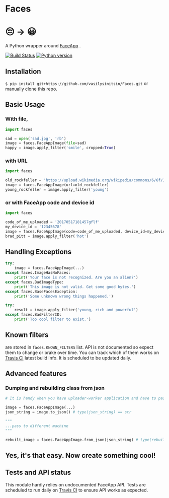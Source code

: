 # Faces
# :pensive: →  :grinning:

A Python wrapper around [FaceApp](https://www.faceapp.com/) .

[![Build Status](https://travis-ci.org/vasilysinitsin/Faces.svg?branch=master)](https://travis-ci.org/vasilysinitsin/Faces)
[![Python version](https://img.shields.io/badge/Python-3-brightgreen.svg)](https://www.python.org/)

## Installation
`$ pip install git+https://github.com/vasilysinitsin/Faces.git`
or manually clone this repo.
 
## Basic Usage
### With file,
```python
import faces

sad = open('sad.jpg', 'rb')
image = faces.FaceAppImage(file=sad)
happy = image.apply_filter('smile', cropped=True)
```
### with URL
```python
import faces

old_rockfeller = 'https://upload.wikimedia.org/wikipedia/commons/6/6f/John_D._Rockefeller_1885.jpg'
image = faces.FaceAppImage(url=old_rockfeller)
young_rockfeller = image.apply_filter('young')
```
### or with FaceApp code and device id
```python
import faces

code_of_me_uploaded = '20170517181457gflf'
my_device_id = '12345678'
image = faces.FaceAppImage(code=code_of_me_uploaded, device_id=my_device_id)
brad_pitt = image.apply_filter('hot')
```

## Handling Exceptions
```python
try:
    image = faces.FaceAppImage(...)
except faces.ImageHasNoFaces:
    print('Your face is not recognized. Are you an alien?')
except faces.BadImageType:
    print('This image is not valid. Get some good bytes.')
except faces.BaseFacesException:
    print('Some unknown wrong things happened.')

try:
    result = image.apply_filter('young, rich and powerful')
except faces.BadFilterID:
    print('Too cool filter to exist.')
```

## Known filters
are stored in `faces.KNOWN_FILTERS` list.
API is not documented so expect them to change or brake over time.
You can track which of them works on [Travis CI](https://travis-ci.org/vasilysinitsin/Faces) latest build info. It is scheduled to be updated daily.


## Advanced features
### Dumping and rebuilding class from json
```python
# It is handy when you have uploader-worker application and have to pass data between.

image = faces.FaceAppImage(...)
json_string = image.to_json() # type(json_string) == str

"""
...pass to different machine
"""

rebuilt_image = faces.FaceAppImage.from_json(json_string) # type(rebuilt_image) == faces.FaceAppImage
```

## Yes, it's that easy. Now create something cool!

## Tests and API status
This module hardly relies on undocumented FaceApp API.
Tests are scheduled to run daily on [Travis CI](https://travis-ci.org/vasilysinitsin/Faces) to ensure API works as expected.